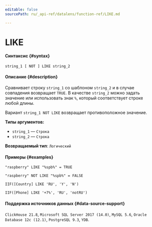 ```yaml
---
editable: false
sourcePath: ru/_api-ref/datalens/function-ref/LIKE.md

---
```


# LIKE



#### Синтаксис {#syntax}


```
string_1 [ NOT ] LIKE string_2
```

#### Описание {#description}
Сравнивает строку `string_1` со шаблоном `string_2` и в случае совпадения возвращает `TRUE`.
В качестве `string_2` можно задать значение или использовать знак `%`, который соответствует строке любой длины.

Вариант `string_1 NOT LIKE` возвращает противоположное значение.

**Типы аргументов:**
- `string_1` — `Строка`
- `string_2` — `Строка`


**Возвращаемый тип**: `Логический`

#### Примеры {#examples}

```
"raspberry" LIKE "%spb%" = TRUE
```

```
"raspberry" NOT LIKE "%spb%" = FALSE
```

```
IIF([Country] LIKE 'RU', 'Y', 'N')
```

```
IIF([Phone] LIKE '+7%', 'RU', 'notRU')
```


#### Поддержка источников данных {#data-source-support}

`ClickHouse 21.8`, `Microsoft SQL Server 2017 (14.0)`, `MySQL 5.6`, `Oracle Database 12c (12.1)`, `PostgreSQL 9.3`, `YDB`.
